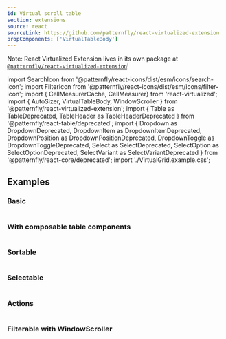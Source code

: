 ```yaml
---
id: Virtual scroll table
section: extensions
source: react
sourceLink: https://github.com/patternfly/react-virtualized-extension
propComponents: ['VirtualTableBody']
---
```


Note: React Virtualized Extension lives in its own package at [`@patternfly/react-virtualized-extension`](https://www.npmjs.com/package/@patternfly/react-virtualized-extension)!

import SearchIcon from '@patternfly/react-icons/dist/esm/icons/search-icon';
import FilterIcon from '@patternfly/react-icons/dist/esm/icons/filter-icon';
import { CellMeasurerCache, CellMeasurer} from 'react-virtualized';
import { AutoSizer, VirtualTableBody, WindowScroller } from '@patternfly/react-virtualized-extension';
import { Table as TableDeprecated, TableHeader as TableHeaderDeprecated } from '@patternfly/react-table/deprecated';
import {
  Dropdown as DropdownDeprecated,
  DropdownItem as DropdownItemDeprecated,
  DropdownPosition as DropdownPositionDeprecated,
  DropdownToggle as DropdownToggleDeprecated,
  Select as SelectDeprecated,
  SelectOption as SelectOptionDeprecated,
  SelectVariant as SelectVariantDeprecated
} from '@patternfly/react-core/deprecated';
import './VirtualGrid.example.css';

## Examples

### Basic

```js file="./Basic.tsx"
```

### With composable table components

```js file="./UsingComposableTableComponents.tsx"
```

### Sortable

```js file="./Sortable.tsx"
```

### Selectable

```js file="./Selectable.tsx"
```

### Actions

```js file="./Actions.tsx"
```

### Filterable with WindowScroller

```js file="./FilterableWithWindowScroller.tsx"
```
